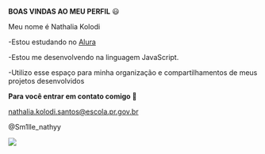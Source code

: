 **BOAS VINDAS AO MEU PERFIL** 😃

Meu nome é Nathalia Kolodi

-Estou estudando no [Alura](https://www.alura.com.br)

-Estou me desenvolvendo na linguagem JavaScript.

-Utilizo esse espaço para minha organização e compartilhamentos de meus projetos desenvolvidos

**Para você entrar em contato comigo 📧**

nathalia.kolodi.santos@escola.pr.gov.br

@Sm1lle_nathyy

![](https://media.tenor.com/tJyK18R2CUMAAAAC/billie-eilish.gif
)
